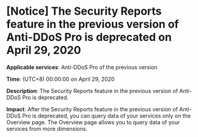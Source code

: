 # \[Notice\] The Security Reports feature in the previous version of Anti-DDoS Pro is deprecated on April 29, 2020

**Applicable services**: Anti-DDoS Pro of the previous version

**Time**: \(UTC+8\) 00:00:00 on April 29, 2020

**Description**: The Security Reports feature in the previous version of Anti-DDoS Pro is deprecated.

**Impact**: After the Security Reports feature in the previous version of Anti-DDoS Pro is deprecated, you can query data of your services only on the Overview page. The Overview page allows you to query data of your services from more dimensions.

